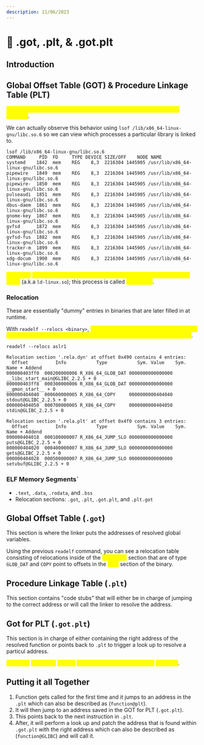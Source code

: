 ```yaml
---
description: 11/06/2023
---
```


# 🌠 .got, .plt, & .got.plt

## Introduction

## Global Offset Table (GOT) & Procedure Linkage Table (PLT)

<mark style="color:yellow;">Libraries are loaded at runtime and function addresses (external) are resolved</mark>.

We can actually observe this behavior using `lsof /lib/x86_64-linux-gnu/libc.so.6` so we can view which processes a particular library is linked to.

```
lsof /lib/x86_64-linux-gnu/libc.so.6
COMMAND     PID  FD     TYPE DEVICE SIZE/OFF    NODE NAME
systemd    1842  mem    REG    8,3  2216304 1445905 /usr/lib/x86_64-linux-gnu/libc.so.6
pipewire   1849  mem    REG    8,3  2216304 1445905 /usr/lib/x86_64-linux-gnu/libc.so.6
pipewire-  1850  mem    REG    8,3  2216304 1445905 /usr/lib/x86_64-linux-gnu/libc.so.6
pulseaudi  1851  mem    REG    8,3  2216304 1445905 /usr/lib/x86_64-linux-gnu/libc.so.6
dbus-daem  1861  mem    REG    8,3  2216304 1445905 /usr/lib/x86_64-linux-gnu/libc.so.6
gnome-key  1867  mem    REG    8,3  2216304 1445905 /usr/lib/x86_64-linux-gnu/libc.so.6
gvfsd      1872  mem    REG    8,3  2216304 1445905 /usr/lib/x86_64-linux-gnu/libc.so.6
gvfsd-fus  1882  mem    REG    8,3  2216304 1445905 /usr/lib/x86_64-linux-gnu/libc.so.6
tracker-m  1899  mem    REG    8,3  2216304 1445905 /usr/lib/x86_64-linux-gnu/libc.so.6
xdg-docum  1900  mem    REG    8,3  2216304 1445905 /usr/lib/x86_64-linux-gnu/libc.so.6
```

_<mark style="color:yellow;">Resolving</mark>_ <mark style="color:yellow;"></mark><mark style="color:yellow;">of addresses of shared libraries at runtime is performed by the linker</mark> (a.k.a `ld-linux.so`); this process is called _<mark style="color:yellow;">**relocation**</mark>_.

### Relocation

These are essentially "dummy" entries in binaries that are later filled in at runtime.

With `readelf --relocs <binary>`, <mark style="color:yellow;">we can see a table of symbol addresses in an entry that will be resolved and patched into a specific offset at runtime</mark>.

```
readelf --relocs aslr1

Relocation section '.rela.dyn' at offset 0x490 contains 4 entries:
  Offset          Info           Type           Sym. Value    Sym. Name + Addend
000000403ff0  000200000006 R_X86_64_GLOB_DAT 0000000000000000 __libc_start_main@GLIBC_2.2.5 + 0
000000403ff8  000300000006 R_X86_64_GLOB_DAT 0000000000000000 __gmon_start__ + 0
000000404040  000600000005 R_X86_64_COPY     0000000000404040 stdout@GLIBC_2.2.5 + 0
000000404050  000700000005 R_X86_64_COPY     0000000000404050 stdin@GLIBC_2.2.5 + 0

Relocation section '.rela.plt' at offset 0x4f0 contains 3 entries:
  Offset          Info           Type           Sym. Value    Sym. Name + Addend
000000404018  000100000007 R_X86_64_JUMP_SLO 0000000000000000 puts@GLIBC_2.2.5 + 0
000000404020  000400000007 R_X86_64_JUMP_SLO 0000000000000000 gets@GLIBC_2.2.5 + 0
000000404028  000500000007 R_X86_64_JUMP_SLO 0000000000000000 setvbuf@GLIBC_2.2.5 + 0
```

### ELF Memory Segments\`

* `.text`, `.data`, `.rodata`, and `.bss`
* Relocation sections: `.got`, `.plt`, `.got.plt`, and `.plt.got`

## Global Offset Table (`.got`)

This section is where the linker puts the addresses of resolved global variables.

Using the previous `readelf` command, you can see a relocation table consisting of relocations inside of the <mark style="color:yellow;">`.rela.dyn`</mark> section that are of type `GLOB_DAT` and `COPY` point to offsets in the <mark style="color:yellow;">`.got`</mark> section of the binary.

## Procedure Linkage Table (`.plt`)

This section contains "code stubs" that will either be in charge of jumping to the correct address or will call the linker to resolve the address.

## Got for PLT (`.got.plt`)

This section is in charge of either containing the right address of the resolved function or points back to `.plt` to trigger a look up to resolve a particul address.

<mark style="color:yellow;">Entries in</mark> <mark style="color:yellow;"></mark><mark style="color:yellow;">`.rela.plt`</mark> <mark style="color:yellow;"></mark><mark style="color:yellow;">of type</mark> <mark style="color:yellow;"></mark><mark style="color:yellow;">`JUMP_SLO`</mark><mark style="color:yellow;">, point to offsets in the</mark> <mark style="color:yellow;"></mark><mark style="color:yellow;">`.got.plt`</mark>.

## Putting it all Together

1. Function gets called for the first time and it jumps to an address in the `.plt` which can also be described as (`function@plt`).
2. It will then jump to an address saved in the GOT for PLT (`.got.plt`).
3. This points back to the next instruction in `.plt`.
4. After, it will perform a look up and patch the address that is found within `.got.plt` with the right address which can also be described as (`function@GLIBC`) and will call it.
